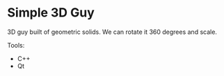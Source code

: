 # Simple 3D Guy

3D guy built of geometric solids. We can rotate it 360 degrees and scale.

Tools:
* C++
* Qt
